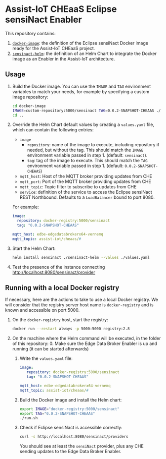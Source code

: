 # Assist-IoT CHEaaS Eclipse sensiNact Enabler

This repository contains:

1. [`docker-image`](./docker-image/): the definition of the Eclipse sensiNact Docker image ready for the Assist-IoT CHEaaS project.
2. [`sensinact-helm`](./sensinact-helm/): the definition of an Helm Chart to integrate the Docker image as an Enabler in the Assist-IoT architecture.

## Usage

1. Build the Docker image. You can use the `IMAGE` and `TAG` environment variables to match your needs, for example by specifying a custom image repository:
   ```bash
   cd docker-image
   IMAGE=custom-repository:5000/sensinact TAG=0.0.2-SNAPSHOT-CHEAAS ./build.sh
   cd ..
   ```
2. Override the Helm Chart default values by creating a `values.yaml` file, which can contain the following entries:
   * `image`
     * `repository`: name of the image to execute, including repository if needed, but without the tag. This should match the `IMAGE` environment variable passed in step 1. (default: `sensinact`).
     * `tag`: tag of the image to execute. This should match the `TAG` environment variable passed in step 1. (default: `0.0.2-SNAPSHOT-CHEAAS`)
   * `mqtt_host`: Host of the MQTT broker providing updates from CHE
   * `mqtt_port`: Port of the MQTT broker providing updates from CHE
   * `mqtt_topic`: Topic filter to subscribe to updates from CHE
   * `service`: definition of the service to access the Eclipse sensiNact REST Northbound. Defaults to a `LoadBalancer` bound to port 8080.

   For example:
   ```yaml
   image:
     repository: docker-registry:5000/sensinact
     tag: "0.0.2-SNAPSHOT-CHEAAS"

   mqtt_host: edbe-edgedatabrokerx64-vernemq
   mqtt_topic: assist-iot/cheaas/#
   ```
3. Start the Helm Chart:
   ```bash
   helm install sensinact ./sensinact-helm --values ./values.yaml
   ```
4. Test the presence of the instance connecting <http://localhost:8080/sensinact/provider>

## Running with a local Docker registry

If necessary, here are the actions to take to use a local Docker registry.
We will consider that the registry server host name is `docker-registry` and is known and accessible on port 5000.

1. On the `docker-registry` host, start the registry:
   ```bash
   docker run --restart always -p 5000:5000 registry:2.8
   ```
2. On the machine where the Helm command will be executed, in the folder of this repository:
   0. Make sure the Edge Data Broker Enabler is up and running (it can be started afterwards)
   1. Write the `values.yaml` file:
      ```yaml
      image:
         repository: docker-registry:5000/sensinact
         tag: "0.0.2-SNAPSHOT-CHEAAS"

      mqtt_host: edbe-edgedatabrokerx64-vernemq
      mqtt_topic: assist-iot/cheaas/#
      ```
   2. Build the Docker image and install the Helm chart:
      ```bash
      export IMAGE="docker-registry:5000/sensinact"
      export TAG="0.0.2-SNAPSHOT-CHEAAS"
      ./run.sh
      ```
   3. Check if Eclipse sensiNact is accessible correctly:
      ```bash
      curl -s http://localhost:8080/sensinact/providers
      ```

      You should see at least the `sensiNact` provider, plus any CHE sending updates to the Edge Data Broker Enabler.
